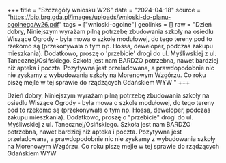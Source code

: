 +++
title = "Szczegóły wniosku W26"
date = "2024-04-18"
source = "https://bip.brg.gda.pl/images/uploads/wnioski-do-planu-ogolnego/w26.pdf"
tags = ["wnioski-ogolne"]
geolinks = []
raw = "Dzień dobry, Niniejszym wyrażam pilną potrzebę zbudowania szkoły na osiedlu Wiszące Ogrody - była mowa o szkole modułowej, do tego tereny pod to rzekomo są (przekonywała o tym np. Hossa, deweloper, podczas zakupu mieszkania). Dodatkowo, proszę o 'przebicie' drogi do ul. Myśliwskiej z ul. Tanecznej/Osińskiego. Szkoła jest nam BARDZO potrzebna, nawet bardziej niż apteka i poczta. Pozytywna jest przeładowana, a prawdopodobnie nic nie zyskamy z wybudowania szkoły na Morenowym Wzgórzu. Co roku piszę mejle w tej sprawie do rządzących Gdańskiem WYW "
+++

Dzień dobry, Niniejszym wyrażam pilną potrzebę zbudowania szkoły na osiedlu
Wiszące Ogrody - była mowa o szkole modułowej, do tego tereny pod to rzekomo są
(przekonywała o tym np. Hossa, deweloper, podczas zakupu mieszkania). Dodatkowo, proszę o
"przebicie" drogi do ul. Myśliwskiej z ul. Tanecznej/Osińskiego. Szkoła jest nam BARDZO
potrzebna, nawet bardziej niż apteka i poczta. Pozytywna jest przeładowana, a prawdopodobnie
nic nie zyskamy z wybudowania szkoły na Morenowym Wzgórzu. Co roku piszę mejle w tej
sprawie do rządzących Gdańskiem WYW



